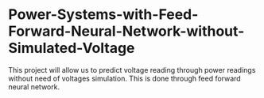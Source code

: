 # Power-Systems-with-Feed-Forward-Neural-Network-without-Simulated-Voltage
This project will allow us to predict voltage reading through power readings without need of voltages simulation. This is done through feed forward neural network. 
